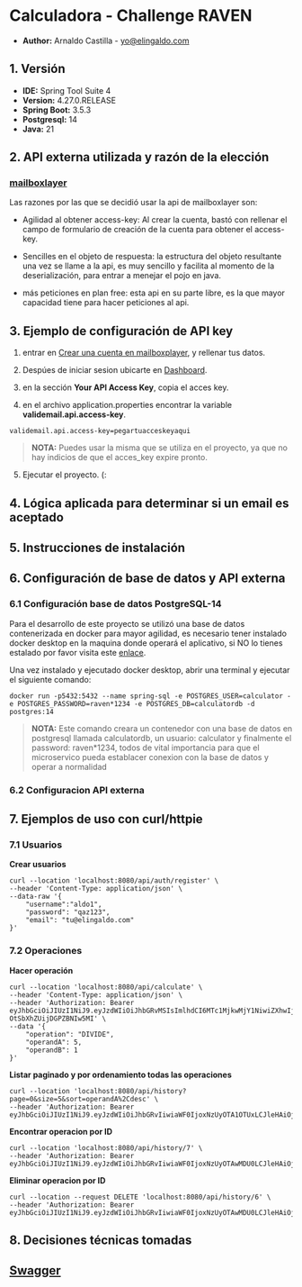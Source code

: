 # Calculadora - Challenge RAVEN
- **Author:** Arnaldo Castilla - yo@elingaldo.com

## 1. Versión

- **IDE:** Spring Tool Suite 4
- **Version:** 4.27.0.RELEASE 
- **Spring Boot:** 3.5.3
- **Postgresql:** 14  
- **Java:** 21  


## 2. API externa utilizada y razón de la elección

### **[mailboxlayer](https://mailboxlayer.com/)**

Las razones por las que se decidió usar la api de mailboxlayer son:

- Agilidad al obtener access-key: Al crear la cuenta, bastó con rellenar el campo de formulario de creación de la cuenta para obtener el access-key.

- Sencilles en el objeto de respuesta: la estructura del objeto resultante una vez se llame a la api, es muy sencillo y facilita al momento de la deserialización, para entrar a menejar el pojo en java.

- más peticiones en plan free: esta api en su parte libre, es la que mayor capacidad tiene para hacer peticiones al api.
 

## 3. Ejemplo de configuración de API key

1. entrar en [Crear una cuenta en mailboxplayer](https://mailboxlayer.com/signup?plan=797&billing=yearly), y rellenar tus datos.

2. Despúes de iniciar sesion ubicarte en [Dashboard](https://mailboxlayer.com/dashboard?logged_in=1).

3. en la sección **Your API Access Key**, copia el acces key.

4. en el archivo application.properties encontrar la variable **validemail.api.access-key**.
```
validemail.api.access-key=pegartuacceskeyaqui
```

> **NOTA:** Puedes usar la misma que se utiliza en el proyecto, ya que no hay indicios de que el acces_key expire pronto.

5. Ejecutar el proyecto. (:


## 4. Lógica aplicada para determinar si un email es aceptado

## 5. Instrucciones de instalación

## 6. Configuración de base de datos y API externa
### 6.1 Configuración base de datos PostgreSQL-14
Para el desarrollo de este proyecto se utilizó una base de datos contenerizada en docker para mayor agilidad, es necesario tener instalado docker desktop en la maquina donde operará el aplicativo, si NO lo tienes estalado por favor visita este [enlace](https://www.docker.com/get-started/).

Una vez instalado y ejecutado docker desktop, abrir una terminal y ejecutar el siguiente comando:
```
docker run -p5432:5432 --name spring-sql -e POSTGRES_USER=calculator -e POSTGRES_PASSWORD=raven*1234 -e POSTGRES_DB=calculatordb -d postgres:14
```

> **NOTA:** Este comando creara un contenedor con una base de datos en postgresql llamada calculatordb, un usuario:  calculator y finalmente el password: raven*1234, todos de vital importancia para que el microservico pueda establacer conexion con la base de datos y operar a normalidad

### 6.2 Configuracion API externa

## 7. Ejemplos de uso con curl/httpie
### 7.1 Usuarios
**Crear usuarios**
```
curl --location 'localhost:8080/api/auth/register' \
--header 'Content-Type: application/json' \
--data-raw '{
    "username":"aldo1",
    "password": "qaz123",
    "email": "tu@elingaldo.com"
}'
```

### 7.2 Operaciones
**Hacer operación**
```
curl --location 'localhost:8080/api/calculate' \
--header 'Content-Type: application/json' \
--header 'Authorization: Bearer eyJhbGciOiJIUzI1NiJ9.eyJzdWIiOiJhbGRvMSIsImlhdCI6MTc1MjkwMjY1NiwiZXhwIjoxNzUyOTA2MjU2fQ.1j1rWb_UBW8iwZZVauUQ9-OtSbXhZUijDGPZBNIw5MI' \
--data '{
    "operation": "DIVIDE",
    "operandA": 5,
    "operandB": 1
}'
```

**Listar paginado y por ordenamiento todas las operaciones**
```
curl --location 'localhost:8080/api/history?page=0&size=5&sort=operandA%2Cdesc' \
--header 'Authorization: Bearer eyJhbGciOiJIUzI1NiJ9.eyJzdWIiOiJhbGRvIiwiaWF0IjoxNzUyOTA1OTUxLCJleHAiOjE3NTI5MDk1NTF9.TFQC2eiwFWAr8GHjD6HJcVdNAtDNB701FVAtGLHQ2YY'
```

**Encontrar operacion por ID**
```
curl --location 'localhost:8080/api/history/7' \
--header 'Authorization: Bearer eyJhbGciOiJIUzI1NiJ9.eyJzdWIiOiJhbGRvIiwiaWF0IjoxNzUyOTAwMDU0LCJleHAiOjE3NTI5MDM2NTR9.sPQ7M1hwlnlNVIFKdBWFmgRuDAm0gfKWZv3LkQHdVQI'
```

**Eliminar operacion por ID**
```
curl --location --request DELETE 'localhost:8080/api/history/6' \
--header 'Authorization: Bearer eyJhbGciOiJIUzI1NiJ9.eyJzdWIiOiJhbGRvIiwiaWF0IjoxNzUyOTAwMDU0LCJleHAiOjE3NTI5MDM2NTR9.sPQ7M1hwlnlNVIFKdBWFmgRuDAm0gfKWZv3LkQHdVQI'
```
## 8. Decisiones técnicas tomadas


## [Swagger](http://localhost:8080/swagger-ui/index.html) 
